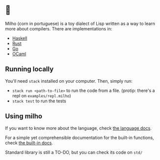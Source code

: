# 🌽

Milho (corn in portuguese) is a toy dialect of Lisp written as a way to learn more about compilers.
There are implementations in:
- [Haskell](https://github.com/celsobonutti/milho)
- [Rust](https://github.com/celsobonutti/milho-rust)
- [Go](https://github.com/danfragoso/milho)
- [OCaml](https://github.com/renatoalencar/milho-ocaml)

## Running locally

You'll need `stack` installed on your computer. Then, simply run:

- `stack run <path-to-file>` to run the code from a file. (protip: there's a repl on `examples/repl.milho`)
- `stack test` to run the tests

## Using milho

If you want to know more about the language, check [the language docs](LANGUAGE.md).  

For a simple yet comprehensible documentation for the built-in functions, check [the built-in docs](BUILTINS.md).  

Standard library is still a TO-DO, but you can check its code on `std/`
